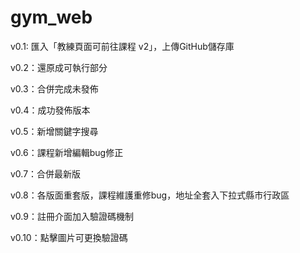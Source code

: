 # gym_web

v0.1: 匯入「教練頁面可前往課程 v2」，上傳GitHub儲存庫

v0.2：還原成可執行部分

v0.3：合併完成未發佈

v0.4：成功發佈版本

v0.5：新增關鍵字搜尋

v0.6：課程新增編輯bug修正

v0.7：合併最新版

v0.8：各版面重套版，課程維護重修bug，地址全套入下拉式縣市行政區

v0.9：註冊介面加入驗證碼機制

v0.10：點擊圖片可更換驗證碼